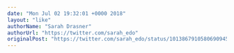 ```yaml
---
date: "Mon Jul 02 19:32:01 +0000 2018"
layout: "like"
authorName: "Sarah Drasner"
authorUrl: "https://twitter.com/sarah_edo"
originalPost: "https://twitter.com/sarah_edo/status/1013867910580690945"
---
```

